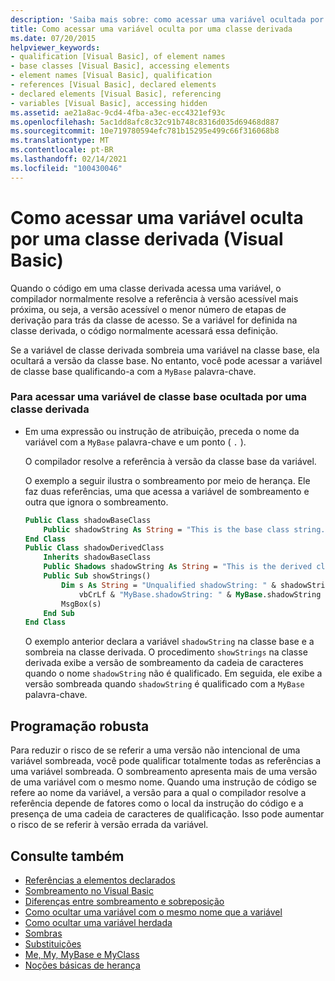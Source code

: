 ```yaml
---
description: 'Saiba mais sobre: como acessar uma variável ocultada por uma classe derivada (Visual Basic)'
title: Como acessar uma variável oculta por uma classe derivada
ms.date: 07/20/2015
helpviewer_keywords:
- qualification [Visual Basic], of element names
- base classes [Visual Basic], accessing elements
- element names [Visual Basic], qualification
- references [Visual Basic], declared elements
- declared elements [Visual Basic], referencing
- variables [Visual Basic], accessing hidden
ms.assetid: ae21a8ac-9cd4-4fba-a3ec-ecc4321ef93c
ms.openlocfilehash: 5ac1dd8afc8c32c91b748c8316d035d69468d887
ms.sourcegitcommit: 10e719780594efc781b15295e499c66f316068b8
ms.translationtype: MT
ms.contentlocale: pt-BR
ms.lasthandoff: 02/14/2021
ms.locfileid: "100430046"
---
```

# <a name="how-to-access-a-variable-hidden-by-a-derived-class-visual-basic"></a>Como acessar uma variável oculta por uma classe derivada (Visual Basic)

Quando o código em uma classe derivada acessa uma variável, o compilador normalmente resolve a referência à versão acessível mais próxima, ou seja, a versão acessível o menor número de etapas de derivação para trás da classe de acesso. Se a variável for definida na classe derivada, o código normalmente acessará essa definição.

Se a variável de classe derivada sombreia uma variável na classe base, ela ocultará a versão da classe base. No entanto, você pode acessar a variável de classe base qualificando-a com a `MyBase` palavra-chave.

### <a name="to-access-a-base-class-variable-hidden-by-a-derived-class"></a>Para acessar uma variável de classe base ocultada por uma classe derivada

- Em uma expressão ou instrução de atribuição, preceda o nome da variável com a `MyBase` palavra-chave e um ponto ( `.` ).

    O compilador resolve a referência à versão da classe base da variável.

    O exemplo a seguir ilustra o sombreamento por meio de herança. Ele faz duas referências, uma que acessa a variável de sombreamento e outra que ignora o sombreamento.

    ```vb
    Public Class shadowBaseClass
        Public shadowString As String = "This is the base class string."
    End Class
    Public Class shadowDerivedClass
        Inherits shadowBaseClass
        Public Shadows shadowString As String = "This is the derived class string."
        Public Sub showStrings()
            Dim s As String = "Unqualified shadowString: " & shadowString &
                vbCrLf & "MyBase.shadowString: " & MyBase.shadowString
            MsgBox(s)
        End Sub
    End Class
    ```

    O exemplo anterior declara a variável `shadowString` na classe base e a sombreia na classe derivada. O procedimento `showStrings` na classe derivada exibe a versão de sombreamento da cadeia de caracteres quando o nome `shadowString` não é qualificado. Em seguida, ele exibe a versão sombreada quando `shadowString` é qualificado com a `MyBase`  palavra-chave.

## <a name="robust-programming"></a>Programação robusta

Para reduzir o risco de se referir a uma versão não intencional de uma variável sombreada, você pode qualificar totalmente todas as referências a uma variável sombreada. O sombreamento apresenta mais de uma versão de uma variável com o mesmo nome. Quando uma instrução de código se refere ao nome da variável, a versão para a qual o compilador resolve a referência depende de fatores como o local da instrução do código e a presença de uma cadeia de caracteres de qualificação. Isso pode aumentar o risco de se referir à versão errada da variável.

## <a name="see-also"></a>Consulte também

- [Referências a elementos declarados](references-to-declared-elements.md)
- [Sombreamento no Visual Basic](shadowing.md)
- [Diferenças entre sombreamento e sobreposição](differences-between-shadowing-and-overriding.md)
- [Como ocultar uma variável com o mesmo nome que a variável](how-to-hide-a-variable-with-the-same-name-as-your-variable.md)
- [Como ocultar uma variável herdada](how-to-hide-an-inherited-variable.md)
- [Sombras](../../../language-reference/modifiers/shadows.md)
- [Substituições](../../../language-reference/modifiers/overrides.md)
- [Me, My, MyBase e MyClass](../../program-structure/me-my-mybase-and-myclass.md)
- [Noções básicas de herança](../objects-and-classes/inheritance-basics.md)
